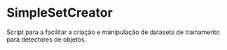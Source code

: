 # SimpleSetCreator

Script para a facilitar a criação e manipulação de datasets de trainamento para detectores de objetos.
